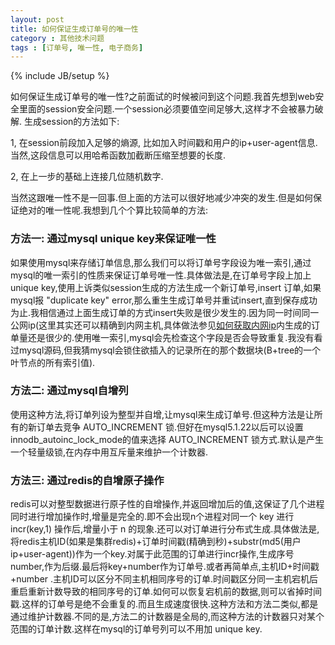 ```yaml
---
layout: post
title: 如何保证生成订单号的唯一性
category : 其他技术问题
tags : [订单号, 唯一性, 电子商务]
---
```

{% include JB/setup %}

如何保证生成订单号的唯一性?之前面试的时候被问到这个问题.我首先想到web安全里面的session安全问题.一个session必须要值空间足够大,这样才不会被暴力破解.
生成session的方法如下:

1, 在session前段加入足够的熵源, 比如加入时间戳和用户的ip+user-agent信息.当然,这段信息可以用哈希函数加截断压缩至想要的长度.

2, 在上一步的基础上连接几位随机数字.

当然这跟唯一性不是一回事.但上面的方法可以很好地减少冲突的发生.但是如何保证绝对的唯一性呢.我想到几个个算比较简单的方法:

### 方法一: 通过mysql unique key来保证唯一性

如果使用mysql来存储订单信息,那么我们可以将订单号字段设为唯一索引,通过mysql的唯一索引的性质来保证订单号唯一性.具体做法是,在订单号字段上加上unique key,使用上诉类似session生成的方法生成一个新订单号,insert 订单,如果mysql报 "duplicate key" error,那么重生生成订单号并重试insert,直到保存成功为止.我相信通过上面生成订单的方式insert失败是很少发生的.因为同一时间同一公网ip(这里其实还可以精确到内网主机,具体做法参见[如何获取内网ip](https://wb-dirac.github.io/ "如何获取内网ip")内生成的订单量还是很少的.使用唯一索引,mysql会先检查这个字段是否会导致重复.我没有看过mysql源码,但我猜mysql会锁住欲插入的记录所在的那个数据块(B+tree的一个叶节点的所有索引值).

### 方法二: 通过mysql自增列

使用这种方法,将订单列设为整型并自增,让mysql来生成订单号.但这种方法是让所有的新订单去竞争 AUTO_INCREMENT 锁.但好在mysql5.1.22以后可以设置innodb_autoinc_lock_mode的值来选择 AUTO_INCREMENT 锁方式.默认是产生一个轻量级锁,在内存中用互斥量来维护一个计数器.

### 方法三: 通过redis的自增原子操作

redis可以对整型数据进行原子性的自增操作,并返回增加后的值,这保证了几个进程同时进行增加操作时,增量是完全的.即不会出现n个进程对同一个 key 进行 incr(key,1) 操作后,增量小于 n 的现象.还可以对订单进行分布式生成.具体做法是,将redis主机ID(如果是集群redis)+订单时间戳(精确到秒)+substr(md5(用户ip+user-agent))作为一个key.对属于此范围的订单进行incr操作,生成序号number,作为后缀.最后将key+number作为订单号.或者再简单点,主机ID+时间戳+number .主机ID可以区分不同主机相同序号的订单.时间戳区分同一主机宕机后重启重新计数导致的相同序号的订单.如何可以恢复宕机前的数据,则可以省掉时间戳.这样的订单号是绝不会重复的.而且生成速度很快.这种方法和方法二类似,都是通过维护计数器.不同的是,方法二的计数器是全局的,而这种方法的计数器只对某个范围的订单计数.这样在mysql的订单号列可以不用加  unique key.
